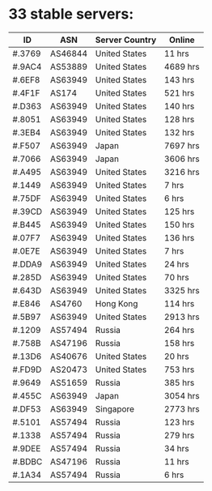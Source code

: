 # 33 stable servers:

| ID | ASN | Server Country | Online |
| ------ | ------ | ------ | ------ |
| #.3769 | AS46844 | United States | 11 hrs |
| #.9AC4 | AS53889 | United States | 4689 hrs |
| #.6EF8 | AS63949 | United States | 143 hrs |
| #.4F1F | AS174 | United States | 521 hrs |
| #.D363 | AS63949 | United States | 140 hrs |
| #.8051 | AS63949 | United States | 128 hrs |
| #.3EB4 | AS63949 | United States | 132 hrs |
| #.F507 | AS63949 | Japan | 7697 hrs |
| #.7066 | AS63949 | Japan | 3606 hrs |
| #.A495 | AS63949 | United States | 3216 hrs |
| #.1449 | AS63949 | United States | 7 hrs |
| #.75DF | AS63949 | United States | 6 hrs |
| #.39CD | AS63949 | United States | 125 hrs |
| #.B445 | AS63949 | United States | 150 hrs |
| #.07F7 | AS63949 | United States | 136 hrs |
| #.0E7E | AS63949 | United States | 7 hrs |
| #.DDA9 | AS63949 | United States | 24 hrs |
| #.285D | AS63949 | United States | 70 hrs |
| #.643D | AS63949 | United States | 3325 hrs |
| #.E846 | AS4760 | Hong Kong | 114 hrs |
| #.5B97 | AS63949 | United States | 2913 hrs |
| #.1209 | AS57494 | Russia | 264 hrs |
| #.758B | AS47196 | Russia | 158 hrs |
| #.13D6 | AS40676 | United States | 20 hrs |
| #.FD9D | AS20473 | United States | 753 hrs |
| #.9649 | AS51659 | Russia | 385 hrs |
| #.455C | AS63949 | Japan | 3054 hrs |
| #.DF53 | AS63949 | Singapore | 2773 hrs |
| #.5101 | AS57494 | Russia | 123 hrs |
| #.1338 | AS57494 | Russia | 279 hrs |
| #.9DEE | AS57494 | Russia | 34 hrs |
| #.BDBC | AS47196 | Russia | 11 hrs |
| #.1A34 | AS57494 | Russia | 6 hrs |

